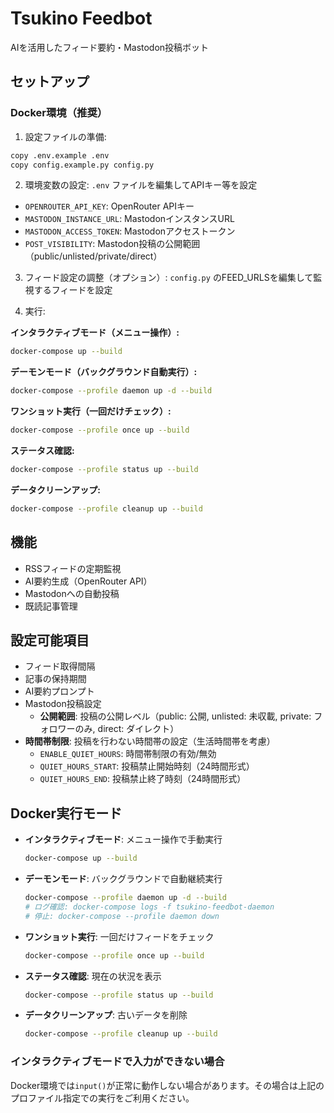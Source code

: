 # Tsukino Feedbot

AIを活用したフィード要約・Mastodon投稿ボット

## セットアップ

### Docker環境（推奨）

1. 設定ファイルの準備:
```bash
copy .env.example .env
copy config.example.py config.py
```

2. 環境変数の設定:
`.env` ファイルを編集してAPIキー等を設定
- `OPENROUTER_API_KEY`: OpenRouter APIキー
- `MASTODON_INSTANCE_URL`: MastodonインスタンスURL
- `MASTODON_ACCESS_TOKEN`: Mastodonアクセストークン
- `POST_VISIBILITY`: Mastodon投稿の公開範囲（public/unlisted/private/direct）

3. フィード設定の調整（オプション）:
`config.py` のFEED_URLSを編集して監視するフィードを設定

4. 実行:

**インタラクティブモード（メニュー操作）:**
```bash
docker-compose up --build
```

**デーモンモード（バックグラウンド自動実行）:**
```bash
docker-compose --profile daemon up -d --build
```

**ワンショット実行（一回だけチェック）:**
```bash
docker-compose --profile once up --build
```

**ステータス確認:**
```bash
docker-compose --profile status up --build
```

**データクリーンアップ:**
```bash
docker-compose --profile cleanup up --build
```

## 機能

- RSSフィードの定期監視
- AI要約生成（OpenRouter API）
- Mastodonへの自動投稿
- 既読記事管理

## 設定可能項目

- フィード取得間隔
- 記事の保持期間
- AI要約プロンプト
- Mastodon投稿設定
  - **公開範囲**: 投稿の公開レベル（public: 公開, unlisted: 未収載, private: フォロワーのみ, direct: ダイレクト）
- **時間帯制限**: 投稿を行わない時間帯の設定（生活時間帯を考慮）
  - `ENABLE_QUIET_HOURS`: 時間帯制限の有効/無効
  - `QUIET_HOURS_START`: 投稿禁止開始時刻（24時間形式）
  - `QUIET_HOURS_END`: 投稿禁止終了時刻（24時間形式）

## Docker実行モード

- **インタラクティブモード**: メニュー操作で手動実行
  ```bash
  docker-compose up --build
  ```

- **デーモンモード**: バックグラウンドで自動継続実行
  ```bash
  docker-compose --profile daemon up -d --build
  # ログ確認: docker-compose logs -f tsukino-feedbot-daemon
  # 停止: docker-compose --profile daemon down
  ```

- **ワンショット実行**: 一回だけフィードをチェック
  ```bash
  docker-compose --profile once up --build
  ```

- **ステータス確認**: 現在の状況を表示
  ```bash
  docker-compose --profile status up --build
  ```

- **データクリーンアップ**: 古いデータを削除
  ```bash
  docker-compose --profile cleanup up --build
  ```

### インタラクティブモードで入力ができない場合

Docker環境では`input()`が正常に動作しない場合があります。その場合は上記のプロファイル指定での実行をご利用ください。
